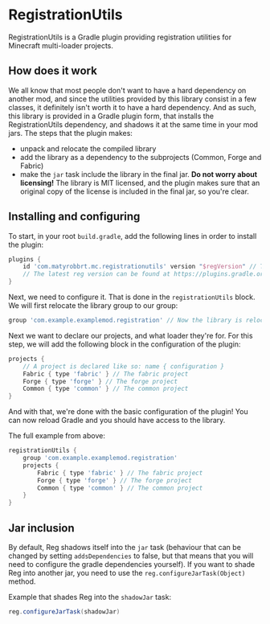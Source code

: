 # RegistrationUtils

RegistrationUtils is a Gradle plugin providing registration utilities for Minecraft multi-loader projects.

## How does it work

We all know that most people don't want to have a hard dependency on another mod, and since the utilities provided by
this library consist in a few classes, it definitely isn't worth it to have a hard dependency. And as such, this library
is provided in a Gradle plugin form, that installs the RegistrationUtils dependency, and shadows it at the same time in
your mod jars. The steps that the plugin makes:

- unpack and relocate the compiled library
- add the library as a dependency to the subprojects (Common, Forge and Fabric)
- make the `jar` task include the library in the final jar.
  **Do not worry about licensing!** The library is MIT licensed, and the plugin makes sure that an original copy of the
  license is included in the final jar, so you're clear.

## Installing and configuring

To start, in your root `build.gradle`, add the following lines in order to install the plugin:

```groovy
plugins {
    id 'com.matyrobbrt.mc.registrationutils' version "$regVersion" // The plugin is located at the Gradle plugin portal
    // The latest reg version can be found at https://plugins.gradle.org/plugin/com.matyrobbrt.mc.registrationutils
}
```

Next, we need to configure it. That is done in the `registrationUtils` block. We will first relocate the library group
to our group:

```groovy
group 'com.example.examplemod.registration' // Now the library is relocated to `com.example.examplemod.registration`
```

Next we want to declare our projects, and what loader they're for. For this step, we will add the following block in the
configuration of the plugin:

```groovy
projects {
    // A project is declared like so: name { configuration }
    Fabric { type 'fabric' } // The fabric project
    Forge { type 'forge' } // The forge project
    Common { type 'common' } // The common project
}
```

And with that, we're done with the basic configuration of the plugin!
You can now reload Gradle and you should have access to the library.

The full example from above:

```groovy
registrationUtils {
    group 'com.example.examplemod.registration'
    projects {
        Fabric { type 'fabric' } // The fabric project
        Forge { type 'forge' } // The forge project
        Common { type 'common' } // The common project
    }
}
```

## Jar inclusion

By default, Reg shadows itself into the `jar` task (behaviour that can be changed by setting `addsDependencies` to
false, but that means that you will need to configure the gradle dependencies yourself). If you want to shade Reg into
another jar, you need to use the `reg.configureJarTask(Object)` method. 

Example that shades Reg into the `shadowJar` task:
```groovy
reg.configureJarTask(shadowJar)
```